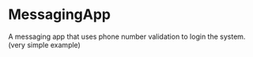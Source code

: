 # MessagingApp

A messaging app that uses phone number validation to login the system.(very simple example)
